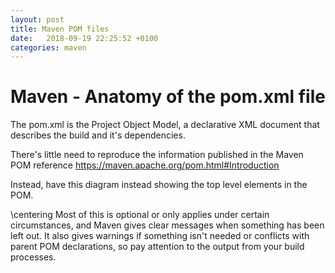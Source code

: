 ```yaml
---
layout: post
title: Maven POM files
date:   2018-09-19 22:25:52 +0100
categories: maven
---
```

Maven - Anatomy of the pom.xml file
===========================

The pom.xml is the Project Object Model, a declarative XML document that
describes the build and it's dependencies.

There's little need to reproduce the information published in the Maven
POM reference <https://maven.apache.org/pom.html#Introduction>

Instead, have this diagram instead showing the top level elements in the
POM.

\centering
Most of this is optional or only applies under certain circumstances,
and Maven gives clear messages when something has been left out. It also
gives warnings if something isn't needed or conflicts with parent POM
declarations, so pay attention to the output from your build processes.

